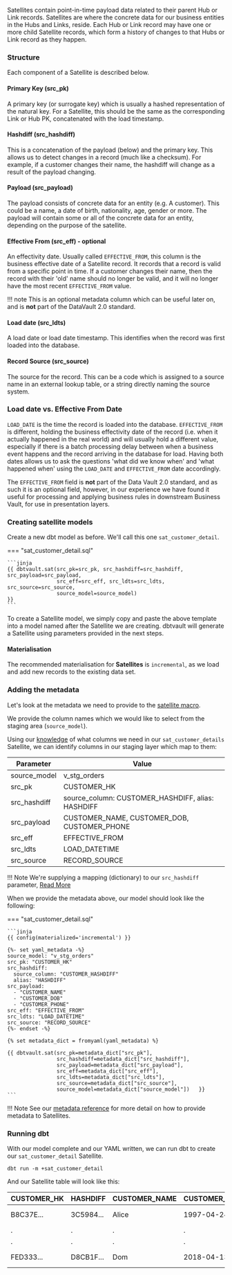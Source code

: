 Satellites contain point-in-time payload data related to their parent Hub or Link records. Satellites are where the 
concrete data for our business entities in the Hubs and Links, reside.
Each Hub or Link record may have one or more child Satellite records, which form a history of changes to that Hubs 
or Link record as they happen. 

### Structure

Each component of a Satellite is described below.

#### Primary Key (src_pk)
A primary key (or surrogate key) which is usually a hashed representation of the natural key.
For a Satellite, this should be the same as the corresponding Link or Hub PK, concatenated with the load timestamp. 

#### Hashdiff (src_hashdiff)
This is a concatenation of the payload (below) and the primary key. This allows us to 
detect changes in a record (much like a checksum). For example, if a customer changes their name, the hashdiff 
will change as a result of the payload changing. 

#### Payload (src_payload)
The payload consists of concrete data for an entity (e.g. A customer). This could be
a name, a date of birth, nationality, age, gender or more. The payload will contain some or all of the
concrete data for an entity, depending on the purpose of the satellite. 

#### Effective From (src_eff) - optional
An effectivity date. Usually called `EFFECTIVE_FROM`, this column is the business effective date of a 
Satellite record. It records that a record is valid from a specific point in time.
If a customer changes their name, then the record with their 'old' name should no longer be valid, and it will no 
longer have the most recent `EFFECTIVE_FROM` value.

!!! note
    This is an optional metadata column which can be useful later on, and is **not** part of the DataVault 2.0 standard. 

#### Load date (src_ldts)
A load date or load date timestamp. This identifies when the record was first loaded into the database.

#### Record Source (src_source)
The source for the record. This can be a code which is assigned to a source name in an external lookup table, 
or a string directly naming the source system.

### Load date vs. Effective From Date
`LOAD_DATE` is the time the record is loaded into the database. `EFFECTIVE_FROM` is different, 
holding the business effectivity date of the record (i.e. when it actually happened in the real world) and will usually 
hold a different value, especially if there is a batch processing delay between when a business event happens and the 
record arriving in the database for load. Having both dates allows us to ask the questions 'what did we know when' 
and 'what happened when' using the `LOAD_DATE` and `EFFECTIVE_FROM` date accordingly. 

The `EFFECTIVE_FROM` field is **not** part of the Data Vault 2.0 standard, and as such it is an optional field, however,
in our experience we have found it useful for processing and applying business rules in downstream Business Vault, for 
use in presentation layers.

### Creating satellite models

Create a new dbt model as before. We'll call this one `sat_customer_detail`. 

=== "sat_customer_detail.sql"

    ```jinja
    {{ dbtvault.sat(src_pk=src_pk, src_hashdiff=src_hashdiff, src_payload=src_payload,
                    src_eff=src_eff, src_ldts=src_ldts, src_source=src_source,
                    source_model=source_model)                                        }}
    ```

To create a Satellite model, we simply copy and paste the above template into a model named after the Satellite we
are creating. dbtvault will generate a Satellite using parameters provided in the next steps.

#### Materialisation

The recommended materialisation for **Satellites** is `incremental`, as we load and add new records to the existing data set.

### Adding the metadata

Let's look at the metadata we need to provide to the [satellite macro](../macros.md#sat).

We provide the column names which we would like to select from the staging area (`source_model`).

Using our [knowledge](#structure) of what columns we need in our `sat_customer_details` Satellite, we can identify columns in our
staging layer which map to them:

| Parameter      | Value                                                | 
| -------------- | ---------------------------------------------------- | 
| source_model   | v_stg_orders                                         | 
| src_pk         | CUSTOMER_HK                                          |
| src_hashdiff   | source_column: CUSTOMER_HASHDIFF, alias: HASHDIFF    |
| src_payload    | CUSTOMER_NAME, CUSTOMER_DOB, CUSTOMER_PHONE          |
| src_eff        | EFFECTIVE_FROM                                       |
| src_ldts       | LOAD_DATETIME                                        | 
| src_source     | RECORD_SOURCE                                        |

!!! Note
    We're supplying a mapping (dictionary) to our `src_hashdiff` parameter, [Read More](../best_practices.md#hashdiff-aliasing)

When we provide the metadata above, our model should look like the following:


=== "sat_customer_detail.sql"

    ```jinja
    {{ config(materialized='incremental') }}
    
    {%- set yaml_metadata -%}
    source_model: "v_stg_orders"
    src_pk: "CUSTOMER_HK"
    src_hashdiff: 
      source_column: "CUSTOMER_HASHDIFF"
      alias: "HASHDIFF"
    src_payload:
      - "CUSTOMER_NAME"
      - "CUSTOMER_DOB"
      - "CUSTOMER_PHONE"
    src_eff: "EFFECTIVE_FROM"
    src_ldts: "LOAD_DATETIME"
    src_source: "RECORD_SOURCE"
    {%- endset -%}
    
    {% set metadata_dict = fromyaml(yaml_metadata) %}
    
    {{ dbtvault.sat(src_pk=metadata_dict["src_pk"],
                    src_hashdiff=metadata_dict["src_hashdiff"],
                    src_payload=metadata_dict["src_payload"],
                    src_eff=metadata_dict["src_eff"],
                    src_ldts=metadata_dict["src_ldts"],
                    src_source=metadata_dict["src_source"],
                    source_model=metadata_dict["source_model"])   }}
    ```

!!! Note
    See our [metadata reference](../metadata.md#satellites) for more detail on how to provide metadata to Satellites.

### Running dbt

With our model complete and our YAML written, we can run dbt to create our `sat_customer_detail` Satellite.

`dbt run -m +sat_customer_detail`
    
And our Satellite table will look like this:

| CUSTOMER_HK  | HASHDIFF   | CUSTOMER_NAME | CUSTOMER_DOB | CUSTOMER_PHONE  | EFFECTIVE_FROM | LOAD_DATETIME            | SOURCE |
| ------------ | ---------- | ----------    | ------------ | --------------- | -------------- | ------------------------ | ------ |
| B8C37E...    | 3C5984...  | Alice         | 1997-04-24   | 17-214-233-1214 | 1993-01-01     | 1993-01-01 00:00:00.000  | 1      |
| .            | .          | .             | .            | .               | .              | .                        | 1      |
| .            | .          | .             | .            | .               | .              | .                        | 1      |
| FED333...    | D8CB1F...  | Dom           | 2018-04-13   | 17-214-233-1217 | 1993-01-01     | 1993-01-01 00:00:00.000  | 1      |